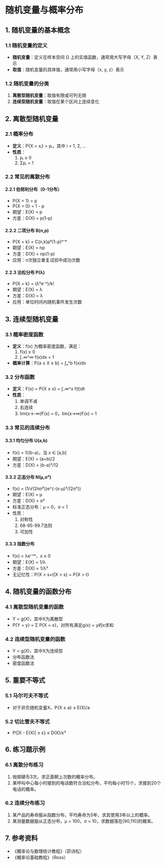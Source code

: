 # 随机变量与概率分布

## 1. 随机变量的基本概念

### 1.1 随机变量的定义
- **随机变量**：定义在样本空间 Ω 上的实值函数，通常用大写字母（X, Y, Z）表示
- **取值**：随机变量的具体值，通常用小写字母（x, y, z）表示

### 1.2 随机变量的分类
1. **离散型随机变量**：取值有限或可列无限
2. **连续型随机变量**：取值在某个区间上连续变化

## 2. 离散型随机变量

### 2.1 概率分布
- **定义**：P{X = xᵢ} = pᵢ，其中 i = 1, 2, ...
- **性质**：
  1. pᵢ ≥ 0
  2. Σpᵢ = 1

### 2.2 常见的离散分布

#### 2.2.1 伯努利分布（0-1分布）
- P{X = 1} = p
- P{X = 0} = 1 - p
- 期望：E(X) = p
- 方差：D(X) = p(1-p)

#### 2.2.2 二项分布 B(n,p)
- P{X = k} = C(n,k)pᵏ(1-p)ⁿ⁻ᵏ
- 期望：E(X) = np
- 方差：D(X) = np(1-p)
- 应用：n次独立重复试验中成功次数

#### 2.2.3 泊松分布 P(λ)
- P{X = k} = (λᵏe⁻ᵘ)/k!
- 期望：E(X) = λ
- 方差：D(X) = λ
- 应用：单位时间内随机事件发生次数

## 3. 连续型随机变量

### 3.1 概率密度函数
- **定义**：f(x) 为概率密度函数，满足：
  1. f(x) ≥ 0
  2. ∫₋∞^∞ f(x)dx = 1
- **概率计算**：P{a ≤ X ≤ b} = ∫ₐ^b f(x)dx

### 3.2 分布函数
- **定义**：F(x) = P{X ≤ x} = ∫₋∞^x f(t)dt
- **性质**：
  1. 单调不减
  2. 右连续
  3. lim(x→-∞)F(x) = 0，lim(x→∞)F(x) = 1

### 3.3 常见的连续分布

#### 3.3.1 均匀分布 U(a,b)
- f(x) = 1/(b-a)，当 x ∈ [a,b]
- 期望：E(X) = (a+b)/2
- 方差：D(X) = (b-a)²/12

#### 3.3.2 正态分布 N(μ,σ²)
- f(x) = (1/√(2πσ²))e^(-(x-μ)²/(2σ²))
- 期望：E(X) = μ
- 方差：D(X) = σ²
- 标准正态分布：μ = 0，σ = 1
- 性质：
  1. 对称性
  2. 68-95-99.7法则
  3. 可加性

#### 3.3.3 指数分布
- f(x) = λe⁻ᵘˣ，x ≥ 0
- 期望：E(X) = 1/λ
- 方差：D(X) = 1/λ²
- 无记忆性：P{X > s+t|X > s} = P{X > t}

## 4. 随机变量的函数分布

### 4.1 离散型随机变量的函数
- Y = g(X)，其中X为离散型
- P{Y = y} = Σ P{X = x}，对所有满足g(x) = y的x求和

### 4.2 连续型随机变量的函数
- Y = g(X)，其中X为连续型
- 分布函数法
- 密度函数法

## 5. 重要不等式

### 5.1 马尔可夫不等式
- 对于非负随机变量X，P{X ≥ a} ≤ E(X)/a

### 5.2 切比雪夫不等式
- P{|X - E(X)| ≥ ε} ≤ D(X)/ε²

## 6. 练习题示例

### 6.1 离散分布练习
1. 抛掷硬币3次，求正面朝上次数的概率分布。
2. 某呼叫中心每小时接到的电话数符合泊松分布，平均每小时15个，求接到20个电话的概率。

### 6.2 连续分布练习
1. 某产品的寿命服从指数分布，平均寿命为5年，求其使用3年以上的概率。
2. 某测量数据服从正态分布，μ = 100，σ = 10，求数据落在[90,110]的概率。

## 7. 参考资料
- 《概率论与数理统计教程》（茆诗松）
- 《概率论基础教程》（Ross）
